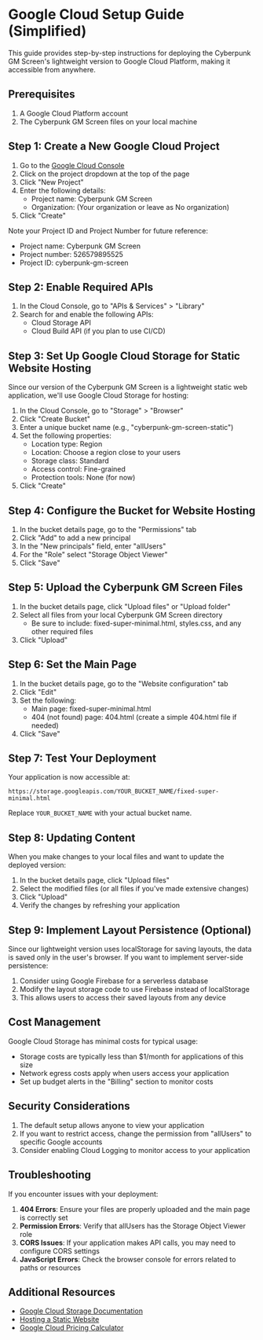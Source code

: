 # Google Cloud Setup Guide (Simplified)

This guide provides step-by-step instructions for deploying the Cyberpunk GM Screen's lightweight version to Google Cloud Platform, making it accessible from anywhere.

## Prerequisites

1. A Google Cloud Platform account
2. The Cyberpunk GM Screen files on your local machine

## Step 1: Create a New Google Cloud Project

1. Go to the [Google Cloud Console](https://console.cloud.google.com/)
2. Click on the project dropdown at the top of the page
3. Click "New Project"
4. Enter the following details:
   - Project name: Cyberpunk GM Screen
   - Organization: (Your organization or leave as No organization)
5. Click "Create"

Note your Project ID and Project Number for future reference:
- Project name: Cyberpunk GM Screen
- Project number: 526579895525
- Project ID: cyberpunk-gm-screen

## Step 2: Enable Required APIs

1. In the Cloud Console, go to "APIs & Services" > "Library"
2. Search for and enable the following APIs:
   - Cloud Storage API
   - Cloud Build API (if you plan to use CI/CD)

## Step 3: Set Up Google Cloud Storage for Static Website Hosting

Since our version of the Cyberpunk GM Screen is a lightweight static web application, we'll use Google Cloud Storage for hosting:

1. In the Cloud Console, go to "Storage" > "Browser"
2. Click "Create Bucket"
3. Enter a unique bucket name (e.g., "cyberpunk-gm-screen-static")
4. Set the following properties:
   - Location type: Region
   - Location: Choose a region close to your users
   - Storage class: Standard
   - Access control: Fine-grained
   - Protection tools: None (for now)
5. Click "Create"

## Step 4: Configure the Bucket for Website Hosting

1. In the bucket details page, go to the "Permissions" tab
2. Click "Add" to add a new principal
3. In the "New principals" field, enter "allUsers"
4. For the "Role" select "Storage Object Viewer"
5. Click "Save"

## Step 5: Upload the Cyberpunk GM Screen Files

1. In the bucket details page, click "Upload files" or "Upload folder"
2. Select all files from your local Cyberpunk GM Screen directory
   - Be sure to include: fixed-super-minimal.html, styles.css, and any other required files
3. Click "Upload"

## Step 6: Set the Main Page

1. In the bucket details page, go to the "Website configuration" tab
2. Click "Edit"
3. Set the following:
   - Main page: fixed-super-minimal.html
   - 404 (not found) page: 404.html (create a simple 404.html file if needed)
4. Click "Save"

## Step 7: Test Your Deployment

Your application is now accessible at:

```
https://storage.googleapis.com/YOUR_BUCKET_NAME/fixed-super-minimal.html
```

Replace `YOUR_BUCKET_NAME` with your actual bucket name.

## Step 8: Updating Content

When you make changes to your local files and want to update the deployed version:

1. In the bucket details page, click "Upload files"
2. Select the modified files (or all files if you've made extensive changes)
3. Click "Upload"
4. Verify the changes by refreshing your application

## Step 9: Implement Layout Persistence (Optional)

Since our lightweight version uses localStorage for saving layouts, the data is saved only in the user's browser. If you want to implement server-side persistence:

1. Consider using Google Firebase for a serverless database
2. Modify the layout storage code to use Firebase instead of localStorage
3. This allows users to access their saved layouts from any device

## Cost Management

Google Cloud Storage has minimal costs for typical usage:
- Storage costs are typically less than $1/month for applications of this size
- Network egress costs apply when users access your application
- Set up budget alerts in the "Billing" section to monitor costs

## Security Considerations

1. The default setup allows anyone to view your application
2. If you want to restrict access, change the permission from "allUsers" to specific Google accounts
3. Consider enabling Cloud Logging to monitor access to your application

## Troubleshooting

If you encounter issues with your deployment:

1. **404 Errors**: Ensure your files are properly uploaded and the main page is correctly set
2. **Permission Errors**: Verify that allUsers has the Storage Object Viewer role
3. **CORS Issues**: If your application makes API calls, you may need to configure CORS settings
4. **JavaScript Errors**: Check the browser console for errors related to paths or resources

## Additional Resources

- [Google Cloud Storage Documentation](https://cloud.google.com/storage/docs)
- [Hosting a Static Website](https://cloud.google.com/storage/docs/hosting-static-website)
- [Google Cloud Pricing Calculator](https://cloud.google.com/products/calculator)